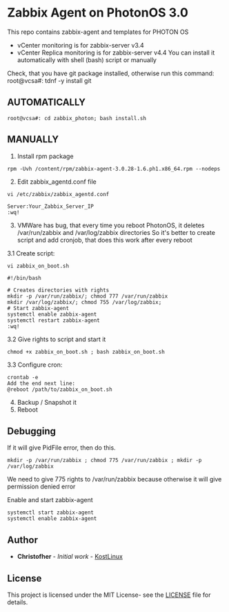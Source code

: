 # Zabbix Agent on PhotonOS 3.0
This repo contains zabbix-agent and templates for PHOTON OS
- vCenter monitoring is for zabbix-server v3.4
- vCenter Replica monitoring is for zabbix-server v4.4
You can install it automatically with shell (bash) script or manually


Check, that you have git package installed, otherwise run this command:
root@vcsa#: tdnf -y install git

## AUTOMATICALLY
```
root@vcsa#: cd zabbix_photon; bash install.sh
```
## MANUALLY

1. Install rpm package
```
rpm -Uvh /content/rpm/zabbix-agent-3.0.28-1.6.ph1.x86_64.rpm --nodeps
```
2. Edit zabbix_agentd.conf file
```
vi /etc/zabbix/zabbix_agentd.conf			

Server:Your_Zabbix_Server_IP
:wq!			
```
3. VMWare has bug, that every time you reboot PhotonOS, it deletes /var/run/zabbix and /var/log/zabbix directories
   So it's better to create script and add cronjob, that does this work after every reboot
   
   
3.1 Create script: 
```
vi zabbix_on_boot.sh

#!/bin/bash

# Creates directories with rights
mkdir -p /var/run/zabbix/; chmod 777 /var/run/zabbix
mkdir /var/log/zabbix/; chmod 755 /var/log/zabbix;
# Start zabbix-agent
systemctl enable zabbix-agent
systemctl restart zabbix-agent
:wq!
```
3.2 Give rights to script and start it
```
chmod +x zabbix_on_boot.sh ; bash zabbix_on_boot.sh
```

3.3 Configure cron:
```
crontab -e
Add the end next line: 
@reboot /path/to/zabbix_on_boot.sh
```
4. Backup / Snapshot it
5. Reboot

## Debugging

If it will give PidFile error, then do this.
```
mkdir -p /var/run/zabbix ; chmod 775 /var/run/zabbix ; mkdir -p /var/log/zabbix
```
We need to give 775 rights to /var/run/zabbix because otherwise it will give permission denied error

Enable and start zabbix-agent
```
systemctl start zabbix-agent
systemctl enable zabbix-agent
```
## Author
* **Christofher** - *Initial work* - [KostLinux](https://github.com/KostLinux)

## License
This project is licensed under the MIT License- see the [LICENSE](LICENSE.md) file for details.

